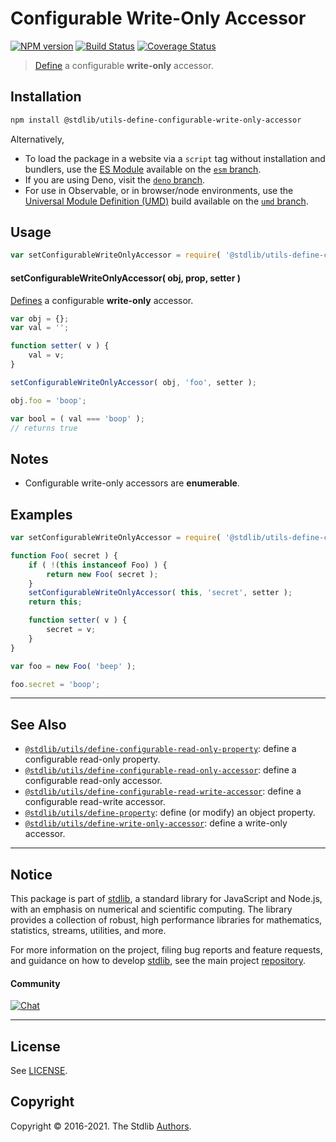 <!--

@license Apache-2.0

Copyright (c) 2019 The Stdlib Authors.

Licensed under the Apache License, Version 2.0 (the "License");
you may not use this file except in compliance with the License.
You may obtain a copy of the License at

   http://www.apache.org/licenses/LICENSE-2.0

Unless required by applicable law or agreed to in writing, software
distributed under the License is distributed on an "AS IS" BASIS,
WITHOUT WARRANTIES OR CONDITIONS OF ANY KIND, either express or implied.
See the License for the specific language governing permissions and
limitations under the License.

-->

# Configurable Write-Only Accessor

[![NPM version][npm-image]][npm-url] [![Build Status][test-image]][test-url] [![Coverage Status][coverage-image]][coverage-url] <!-- [![dependencies][dependencies-image]][dependencies-url] -->

> [Define][@stdlib/utils/define-property] a configurable **write-only** accessor.

<section class="installation">

## Installation

```bash
npm install @stdlib/utils-define-configurable-write-only-accessor
```

Alternatively,

-   To load the package in a website via a `script` tag without installation and bundlers, use the [ES Module][es-module] available on the [`esm` branch][esm-url].
-   If you are using Deno, visit the [`deno` branch][deno-url].
-   For use in Observable, or in browser/node environments, use the [Universal Module Definition (UMD)][umd] build available on the [`umd` branch][umd-url].

</section>

<section class="usage">

## Usage

<!-- eslint-disable id-length -->

```javascript
var setConfigurableWriteOnlyAccessor = require( '@stdlib/utils-define-configurable-write-only-accessor' );
```

#### setConfigurableWriteOnlyAccessor( obj, prop, setter )

[Defines][@stdlib/utils/define-property] a configurable **write-only** accessor.

<!-- eslint-disable id-length -->

```javascript
var obj = {};
var val = '';

function setter( v ) {
    val = v;
}

setConfigurableWriteOnlyAccessor( obj, 'foo', setter );

obj.foo = 'boop';

var bool = ( val === 'boop' );
// returns true
```

</section>

<!-- /.usage -->

<section class="notes">

## Notes

-   Configurable write-only accessors are **enumerable**.

</section>

<!-- /.notes -->

<section class="examples">

## Examples

<!-- eslint-disable id-length -->

<!-- eslint no-undef: "error" -->

```javascript
var setConfigurableWriteOnlyAccessor = require( '@stdlib/utils-define-configurable-write-only-accessor' );

function Foo( secret ) {
    if ( !(this instanceof Foo) ) {
        return new Foo( secret );
    }
    setConfigurableWriteOnlyAccessor( this, 'secret', setter );
    return this;

    function setter( v ) {
        secret = v;
    }
}

var foo = new Foo( 'beep' );

foo.secret = 'boop';
```

</section>

<!-- /.examples -->

<!-- Section for related `stdlib` packages. Do not manually edit this section, as it is automatically populated. -->

<section class="related">

* * *

## See Also

-   <span class="package-name">[`@stdlib/utils/define-configurable-read-only-property`][@stdlib/utils/define-configurable-read-only-property]</span><span class="delimiter">: </span><span class="description">define a configurable read-only property.</span>
-   <span class="package-name">[`@stdlib/utils/define-configurable-read-only-accessor`][@stdlib/utils/define-configurable-read-only-accessor]</span><span class="delimiter">: </span><span class="description">define a configurable read-only accessor.</span>
-   <span class="package-name">[`@stdlib/utils/define-configurable-read-write-accessor`][@stdlib/utils/define-configurable-read-write-accessor]</span><span class="delimiter">: </span><span class="description">define a configurable read-write accessor.</span>
-   <span class="package-name">[`@stdlib/utils/define-property`][@stdlib/utils/define-property]</span><span class="delimiter">: </span><span class="description">define (or modify) an object property.</span>
-   <span class="package-name">[`@stdlib/utils/define-write-only-accessor`][@stdlib/utils/define-write-only-accessor]</span><span class="delimiter">: </span><span class="description">define a write-only accessor.</span>

</section>

<!-- /.related -->

<!-- Section for all links. Make sure to keep an empty line after the `section` element and another before the `/section` close. -->


<section class="main-repo" >

* * *

## Notice

This package is part of [stdlib][stdlib], a standard library for JavaScript and Node.js, with an emphasis on numerical and scientific computing. The library provides a collection of robust, high performance libraries for mathematics, statistics, streams, utilities, and more.

For more information on the project, filing bug reports and feature requests, and guidance on how to develop [stdlib][stdlib], see the main project [repository][stdlib].

#### Community

[![Chat][chat-image]][chat-url]

---

## License

See [LICENSE][stdlib-license].


## Copyright

Copyright &copy; 2016-2021. The Stdlib [Authors][stdlib-authors].

</section>

<!-- /.stdlib -->

<!-- Section for all links. Make sure to keep an empty line after the `section` element and another before the `/section` close. -->

<section class="links">

[npm-image]: http://img.shields.io/npm/v/@stdlib/utils-define-configurable-write-only-accessor.svg
[npm-url]: https://npmjs.org/package/@stdlib/utils-define-configurable-write-only-accessor

[test-image]: https://github.com/stdlib-js/utils-define-configurable-write-only-accessor/actions/workflows/test.yml/badge.svg
[test-url]: https://github.com/stdlib-js/utils-define-configurable-write-only-accessor/actions/workflows/test.yml

[coverage-image]: https://img.shields.io/codecov/c/github/stdlib-js/utils-define-configurable-write-only-accessor/main.svg
[coverage-url]: https://codecov.io/github/stdlib-js/utils-define-configurable-write-only-accessor?branch=main

<!--

[dependencies-image]: https://img.shields.io/david/stdlib-js/utils-define-configurable-write-only-accessor.svg
[dependencies-url]: https://david-dm.org/stdlib-js/utils-define-configurable-write-only-accessor/main

-->

[umd]: https://github.com/umdjs/umd
[es-module]: https://developer.mozilla.org/en-US/docs/Web/JavaScript/Guide/Modules

[deno-url]: https://github.com/stdlib-js/utils-define-configurable-write-only-accessor/tree/deno
[umd-url]: https://github.com/stdlib-js/utils-define-configurable-write-only-accessor/tree/umd
[esm-url]: https://github.com/stdlib-js/utils-define-configurable-write-only-accessor/tree/esm

[chat-image]: https://img.shields.io/gitter/room/stdlib-js/stdlib.svg
[chat-url]: https://gitter.im/stdlib-js/stdlib/

[stdlib]: https://github.com/stdlib-js/stdlib

[stdlib-authors]: https://github.com/stdlib-js/stdlib/graphs/contributors

[stdlib-license]: https://raw.githubusercontent.com/stdlib-js/utils-define-configurable-write-only-accessor/main/LICENSE

<!-- <related-links> -->

[@stdlib/utils/define-configurable-read-only-property]: https://github.com/stdlib-js/utils-define-configurable-read-only-property

[@stdlib/utils/define-configurable-read-only-accessor]: https://github.com/stdlib-js/utils-define-configurable-read-only-accessor

[@stdlib/utils/define-configurable-read-write-accessor]: https://github.com/stdlib-js/utils-define-configurable-read-write-accessor

[@stdlib/utils/define-property]: https://github.com/stdlib-js/utils-define-property

[@stdlib/utils/define-write-only-accessor]: https://github.com/stdlib-js/utils-define-write-only-accessor

<!-- </related-links> -->

</section>

<!-- /.links -->
